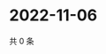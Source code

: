 # 2022-11-06

共 0 条

<!-- BEGIN WEIBO -->
<!-- 最后更新时间 Sun Nov 06 2022 15:00:58 GMT+0800 (China Standard Time) -->

<!-- END WEIBO -->
